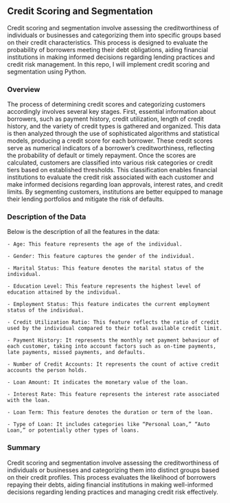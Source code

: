 ## Credit Scoring and Segmentation
Credit scoring and segmentation involve assessing the creditworthiness of individuals or businesses and categorizing them into specific groups based on their credit characteristics. This process is designed to evaluate the probability of borrowers meeting their debt obligations, aiding financial institutions in making informed decisions regarding lending practices and credit risk management. In this repo, I will implement credit scoring and segmentation using Python.

### Overview
The process of determining credit scores and categorizing customers accordingly involves several key stages. First, essential information about borrowers, such as payment history, credit utilization, length of credit history, and the variety of credit types is gathered and organized. This data is then analyzed through the use of sophisticated algorithms and statistical models, producing a credit score for each borrower.
These credit scores serve as numerical indicators of a borrower’s creditworthiness, reflecting the probability of default or timely repayment. Once the scores are calculated, customers are classified into various risk categories or credit tiers based on established thresholds.
This classification enables financial institutions to evaluate the credit risk associated with each customer and make informed decisions regarding loan approvals, interest rates, and credit limits. By segmenting customers, institutions are better equipped to manage their lending portfolios and mitigate the risk of defaults.

### Description of the Data
Below is the description of all the features in the data:
    
    - Age: This feature represents the age of the individual.
    
    - Gender: This feature captures the gender of the individual.
    
    - Marital Status: This feature denotes the marital status of the individual.
    
    - Education Level: This feature represents the highest level of education attained by the individual.
    
    - Employment Status: This feature indicates the current employment status of the individual.
    
    - Credit Utilization Ratio: This feature reflects the ratio of credit used by the individual compared to their total available credit limit.
    
    - Payment History: It represents the monthly net payment behaviour of each customer, taking into account factors such as on-time payments, late payments, missed payments, and defaults.
    
    - Number of Credit Accounts: It represents the count of active credit accounts the person holds.
    
    - Loan Amount: It indicates the monetary value of the loan.
    
    - Interest Rate: This feature represents the interest rate associated with the loan.
    
    - Loan Term: This feature denotes the duration or term of the loan.
    
    - Type of Loan: It includes categories like “Personal Loan,” “Auto Loan,” or potentially other types of loans.

### Summary

Credit scoring and segmentation involve assessing the creditworthiness of individuals or businesses and categorizing them into distinct groups based on their credit profiles. This process evaluates the likelihood of borrowers repaying their debts, aiding financial institutions in making well-informed decisions regarding lending practices and managing credit risk effectively.
